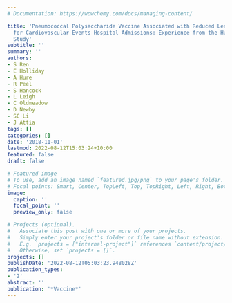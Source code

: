 ```yaml
---
# Documentation: https://wowchemy.com/docs/managing-content/

title: 'Pneumococcal Polysaccharide Vaccine Associated with Reduced Lengths of Stay
  for Cardiovascular Events Hospital Admissions: Experience from the Hunter Community
  Study'
subtitle: ''
summary: ''
authors:
- S Ren
- E Holliday
- A Hure
- R Peel
- S Hancock
- L Leigh
- C Oldmeadow
- D Newby
- SC Li
- J Attia
tags: []
categories: []
date: '2018-11-01'
lastmod: 2022-08-12T15:03:24+10:00
featured: false
draft: false

# Featured image
# To use, add an image named `featured.jpg/png` to your page's folder.
# Focal points: Smart, Center, TopLeft, Top, TopRight, Left, Right, BottomLeft, Bottom, BottomRight.
image:
  caption: ''
  focal_point: ''
  preview_only: false

# Projects (optional).
#   Associate this post with one or more of your projects.
#   Simply enter your project's folder or file name without extension.
#   E.g. `projects = ["internal-project"]` references `content/project/deep-learning/index.md`.
#   Otherwise, set `projects = []`.
projects: []
publishDate: '2022-08-12T05:03:23.948028Z'
publication_types:
- '2'
abstract: ''
publication: '*Vaccine*'
---
```

